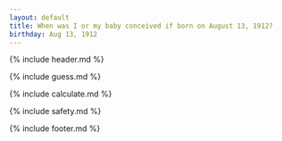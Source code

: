 ```yaml
---
layout: default
title: When was I or my baby conceived if born on August 13, 1912?
birthday: Aug 13, 1912
---
```


{% include header.md %}

{% include guess.md %}

{% include calculate.md %}

{% include safety.md %}

{% include footer.md %}



